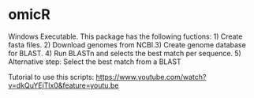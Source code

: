# omicR
Windows Executable. This package has the following fuctions: 1) Create fasta files. 2) Download genomes from NCBI.3) Create genome database for BLAST. 4) Run BLASTn and selects the best match per sequence. 5) Alternative step: Select the best match from a BLAST 

Tutorial to use this scripts: https://www.youtube.com/watch?v=dkQuYEjTlx0&feature=youtu.be 

